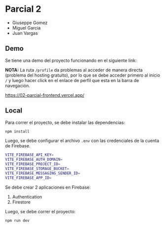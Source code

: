 # Parcial 2

* Giuseppe Gomez
* Miguel Garcia
* Juan Vargas

## Demo

Se tiene una demo del proyecto funcionando en el siguiente link:

**NOTA:** La ruta `/profile` da problemas al acceder de manera directa (problema del hosting gratuito), por lo que se debe acceder primero al inicio `/` y luego hacer click en el enlace de perfil que esta en la barra de navegación.

https://02-parcial-frontend.vercel.app/

## Local

Para correr el proyecto, se debe instalar las dependencias:

```bash
npm install
```

Luego, se debe configurar el archivo `.env` con las credenciales de la cuenta de Firebase.

```bash
VITE_FIREBASE_API_KEY=
VITE_FIREBASE_AUTH_DOMAIN=
VITE_FIREBASE_PROJECT_ID=
VITE_FIREBASE_STORAGE_BUCKET=
VITE_FIREBASE_MESSAGING_SENDER_ID=
VITE_FIREBASE_APP_ID=
```

Se debe crear 2 aplicaciones en Firebase:

1. Authentication
2. Firestore

Luego, se debe correr el proyecto:

```bash
npm run dev
```